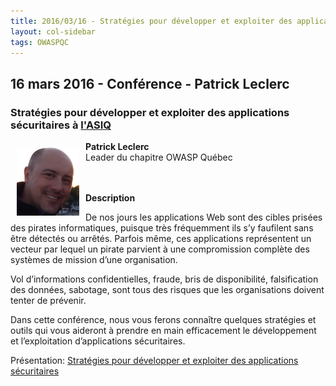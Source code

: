 ```yaml
---
title: 2016/03/16 - Stratégies pour développer et exploiter des applications sécuritaires à [l'ASIQ]
layout: col-sidebar
tags: OWASPQC
---
```


## 16 mars 2016 - Conférence - Patrick Leclerc

### Stratégies pour développer et exploiter des applications sécuritaires à [l'ASIQ](https://asiq.org/)

<img align="left" style="padding: 10px;" width="100px" src="../../assets/images/200px-100px-PatrickLeclerc.png" /> 

**Patrick Leclerc**
<br>Leader du chapitre OWASP Québec
<br>
<br><br>

**Description**

De nos jours les applications Web sont des cibles prisées des pirates
informatiques, puisque très fréquemment ils s’y faufilent sans être
détectés ou arrêtés. Parfois même, ces applications représentent un
vecteur par lequel un pirate parvient à une compromission complète des
systèmes de mission d’une organisation.

Vol d’informations confidentielles, fraude, bris de disponibilité,
falsification des données, sabotage, sont tous des risques que les
organisations doivent tenter de prévenir.

Dans cette conférence, nous vous ferons connaître quelques stratégies et
outils qui vous aideront à prendre en main efficacement le développement
et l’exploitation d’applications sécuritaires.

Présentation: [Stratégies pour développer et exploiter des applications
sécuritaires](https://asiq.org/evenement/strategies-pour-developper-et-exploiter-applications-securitaires/)

